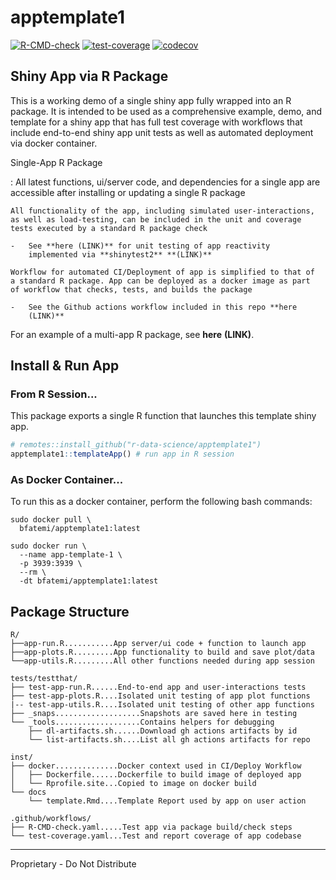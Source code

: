 # apptemplate1

<!-- badges: start -->

[![R-CMD-check](https://github.com/r-data-science/apptemplate1/actions/workflows/R-CMD-check.yaml/badge.svg?branch=main)](https://github.com/r-data-science/apptemplate1/actions/workflows/R-CMD-check.yaml)
[![test-coverage](https://github.com/r-data-science/apptemplate1/actions/workflows/test-coverage.yaml/badge.svg?branch=main)](https://github.com/r-data-science/apptemplate1/actions/workflows/test-coverage.yaml)
[![codecov](https://codecov.io/gh/r-data-science/apptemplate1/graph/badge.svg?token=KPUgJxBDR8)](https://codecov.io/gh/r-data-science/apptemplate1)

<!-- badges: end -->

## Shiny App via R Package

This is a working demo of a single shiny app fully wrapped into an R
package. It is intended to be used as a comprehensive example, demo, and
template for a shiny app that has full test coverage with workflows that
include end-to-end shiny app unit tests as well as automated deployment
via docker container.

Single-App R Package

:   All latest functions, ui/server code, and dependencies for a single
    app are accessible after installing or updating a single R package

    All functionality of the app, including simulated user-interactions,
    as well as load-testing, can be included in the unit and coverage
    tests executed by a standard R package check

    -   See **here (LINK)** for unit testing of app reactivity
        implemented via **shinytest2** **(LINK)**

    Workflow for automated CI/Deployment of app is simplified to that of
    a standard R package. App can be deployed as a docker image as part
    of workflow that checks, tests, and builds the package

    -   See the Github actions workflow included in this repo **here
        (LINK)**

For an example of a multi-app R package, see **here** **(LINK)**.

## Install & Run App

### From R Session...

This package exports a single R function that launches this template
shiny app.

``` r
# remotes::install_github("r-data-science/apptemplate1")
apptemplate1::templateApp() # run app in R session
```

### As Docker Container...

To run this as a docker container, perform the following bash commands:

```{bash}
sudo docker pull \
  bfatemi/apptemplate1:latest

sudo docker run \
  --name app-template-1 \
  -p 3939:3939 \
  --rm \
  -dt bfatemi/apptemplate1:latest
```

## Package Structure

```         
R/
├──app-run.R...........App server/ui code + function to launch app 
├──app-plots.R.........App functionality to build and save plot/data └──app-utils.R.........All other functions needed during app session

tests/testthat/
├── test-app-run.R......End-to-end app and user-interactions tests 
├── test-app-plots.R....Isolated unit testing of app plot functions
|-- test-app-utils.R....Isolated unit testing of other app functions
├── _snaps...................Snapshots are saved here in testing
└── _tools...................Contains helpers for debugging
    ├── dl-artifacts.sh......Download gh actions artifacts by id
    └── list-artifacts.sh....List all gh actions artifacts for repo

inst/ 
├── docker..............Docker context used in CI/Deploy Workflow
│   ├── Dockerfile......Dockerfile to build image of deployed app 
│   └── Rprofile.site...Copied to image on docker build
└── docs
    └── template.Rmd....Template Report used by app on user action

.github/workflows/
├── R-CMD-check.yaml.....Test app via package build/check steps
└── test-coverage.yaml...Test and report coverage of app codebase
```

------------------------------------------------------------------------

Proprietary - Do Not Distribute
